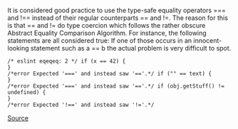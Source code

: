 It is considered good practice to use the type-safe equality operators === and !== instead of their regular counterparts == and !=.
The reason for this is that == and != do type coercion which follows the rather obscure Abstract Equality Comparison Algorithm. For instance, the following statements are all considered true:
If one of those occurs in an innocent-looking statement such as a == b the actual problem is very difficult to spot.

```
/* eslint eqeqeq: 2 */ if (x == 42) {
}
/*error Expected '===' and instead saw '=='.*/ if ("" == text) {
}
/*error Expected '===' and instead saw '=='.*/ if (obj.getStuff() != undefined) {
}
/*error Expected '!==' and instead saw '!='.*/
```

[Source](http://eslint.org/docs/rules/eqeqeq)

